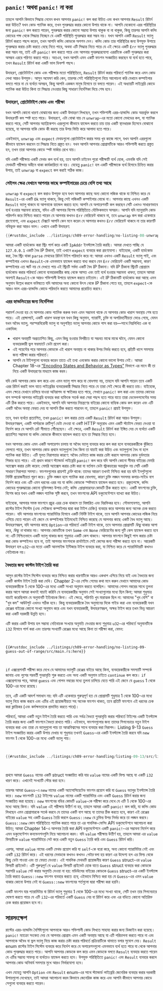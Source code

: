 ## `panic!` অথবা `panic!` না করা

তাহলে আপনি কিভাবে সিদ্ধান্ত নেবেন কখন আপনার `panic!` কল করা উচিত এবং কখন আপনার `Result` রিটার্ন করা উচিত? যখন কোড প্যানিক করে, তখন পুনরুদ্ধার করার কোনো উপায় থাকে না। আপনি যেকোনো এরর পরিস্থিতির জন্য `panic!` কল করতে পারেন, পুনরুদ্ধার করার কোনো সম্ভাব্য উপায় থাকুক বা না থাকুক, কিন্তু তারপর আপনি কলিং কোডের পক্ষ থেকে সিদ্ধান্ত নিচ্ছেন যে একটি পরিস্থিতি পুনরুদ্ধার করা সম্ভব নয়। যখন আপনি একটি `Result` ভ্যালু রিটার্ন করতে পছন্দ করেন, তখন আপনি কলিং কোডকে অপশন দেন। কলিং কোড তার পরিস্থিতির জন্য উপযুক্ত উপায়ে পুনরুদ্ধার করার চেষ্টা করতে বেছে নিতে পারে, অথবা এটি সিদ্ধান্ত নিতে পারে যে এই ক্ষেত্রে একটি `Err` ভ্যালু পুনরুদ্ধার করা সম্ভব নয়, তাই এটি `panic!` কল করতে পারে এবং আপনার পুনরুদ্ধারযোগ্য এররটিকে একটি পুনরুদ্ধার করা অসম্ভব এররে পরিণত করতে পারে। অতএব, যখন আপনি এমন একটি ফাংশন সংজ্ঞায়িত করছেন যা ব্যর্থ হতে পারে, তখন `Result` রিটার্ন করা একটি ভাল ডিফল্ট পছন্দ।

উদাহরণ, প্রোটোটাইপ কোড এবং পরীক্ষার মতো পরিস্থিতিতে, `Result` রিটার্ন করার পরিবর্তে প্যানিক করে এমন কোড লেখা আরও উপযুক্ত। আসুন অন্বেষণ করি কেন, তারপর সেই পরিস্থিতিগুলো নিয়ে আলোচনা করি যেখানে কম্পাইলার বলতে পারে না যে ব্যর্থতা অসম্ভব, কিন্তু আপনি একজন মানুষ হিসাবে তা বলতে পারেন। এই অধ্যায়টি লাইব্রেরি কোডে প্যানিক করা উচিত কিনা তা সিদ্ধান্ত নেওয়ার কিছু সাধারণ নির্দেশিকা দিয়ে শেষ হবে।

### উদাহরণ, প্রোটোটাইপ কোড এবং পরীক্ষা

যখন আপনি কোনো ধারণা বোঝানোর জন্য একটি উদাহরণ লিখছেন, তখন শক্তিশালী এরর-হ্যান্ডলিং কোড অন্তর্ভুক্ত করলে উদাহরণটি কম স্পষ্ট হতে পারে। উদাহরণে, এটা বোঝা যায় যে `unwrap`-এর মতো কোনো মেথডের কল, যা প্যানিক করতে পারে, সেটি আপনার অ্যাপ্লিকেশন এররগুলো কীভাবে হ্যান্ডেল করতে চায় তার একটি স্থানধারক হিসেবে বোঝানো হয়েছে, যা আপনার বাকি কোড কী করছে তার উপর ভিত্তি করে আলাদা হতে পারে।

একইভাবে, `unwrap` এবং `expect` মেথডগুলো প্রোটোটাইপ করার সময় খুব কাজে লাগে, যখন আপনি এররগুলো কীভাবে হ্যান্ডেল করবেন তা সিদ্ধান্ত নিতে প্রস্তুত হন। যখন আপনি আপনার প্রোগ্রামটিকে আরও শক্তিশালী করতে প্রস্তুত হন, তখন তারা আপনার কোডে স্পষ্ট মার্কার রেখে যায়।

যদি একটি পরীক্ষায় একটি মেথড কল ব্যর্থ হয়, তবে আপনি চাইবেন পুরো পরীক্ষাটি ব্যর্থ হোক, এমনকি যদি সেই মেথডটি পরীক্ষার অধীনে থাকা কার্যকারিতা না হয়। যেহেতু `panic!` হল একটি পরীক্ষাকে ব্যর্থ হিসাবে চিহ্নিত করার উপায়, তাই `unwrap` বা `expect` কল করাই সঠিক কাজ।

### সেইসব ক্ষেত্র যেখানে আপনার কাছে কম্পাইলারের চেয়ে বেশি তথ্য আছে

`unwrap` বা `expect` কল করাও উপযুক্ত হবে যখন আপনার কাছে অন্য কোনো লজিক থাকে যা নিশ্চিত করে যে `Result`-এর একটি `Ok` ভ্যালু থাকবে, কিন্তু সেই লজিকটি কম্পাইলার বোঝে না। আপনার কাছে এখনও একটি `Result` ভ্যালু থাকবে যা আপনাকে হ্যান্ডেল করতে হবে: আপনি যে অপারেশনটি কল করছেন সেটি এখনও সাধারণভাবে ব্যর্থ হওয়ার সম্ভাবনা রয়েছে, যদিও এটি আপনার বিশেষ পরিস্থিতিতে যৌক্তিকভাবে অসম্ভব। আপনি যদি ম্যানুয়ালি কোড পরিদর্শন করে নিশ্চিত করতে পারেন যে আপনার কখনও `Err` ভেরিয়েন্ট থাকবে না, তবে `unwrap` কল করা একেবারে গ্রহণযোগ্য, এবং `expect` টেক্সটে আপনি কেন মনে করেন যে আপনার কখনও `Err` ভেরিয়েন্ট থাকবে না তার কারণটি নথিভুক্ত করা আরও ভাল। এখানে একটি উদাহরণ:

```rust
{{#rustdoc_include ../listings/ch09-error-handling/no-listing-08-unwrap-that-cant-fail/src/main.rs:here}}
```

আমরা একটি হার্ডকোড করা স্ট্রিং পার্স করে একটি `IpAddr` ইনস্ট্যান্স তৈরি করছি। আমরা দেখতে পাচ্ছি যে `127.0.0.1` একটি বৈধ IP ঠিকানা, তাই এখানে `expect` ব্যবহার করা গ্রহণযোগ্য। যাইহোক, একটি হার্ডকোড করা, বৈধ স্ট্রিং থাকা `parse` মেথডের রিটার্ন টাইপ পরিবর্তন করে না: আমরা এখনও একটি `Result` ভ্যালু পাই, এবং কম্পাইলার এখনও `Result`-কে এমনভাবে হ্যান্ডেল করতে বাধ্য করবে যেন `Err` ভেরিয়েন্ট একটি সম্ভাবনা, কারণ কম্পাইলার এত স্মার্ট নয় যে দেখতে পায় এই স্ট্রিংটি সর্বদা একটি বৈধ IP ঠিকানা। যদি IP ঠিকানা স্ট্রিংটি প্রোগ্রামে হার্ডকোড করার পরিবর্তে কোনো ব্যবহারকারীর কাছ থেকে আসত এবং তাই ব্যর্থ হওয়ার সম্ভাবনা _থাকত_, তাহলে আমরা অবশ্যই `Result`-কে আরও শক্তিশালী উপায়ে হ্যান্ডেল করতে চাইতাম। এই IP ঠিকানাটি হার্ডকোড করা আছে এমন অনুমান উল্লেখ করলে ভবিষ্যতে যদি আমাদের অন্য কোনো উৎস থেকে IP ঠিকানা পেতে হয়, তাহলে `expect`-কে আরও ভাল এরর-হ্যান্ডলিং কোডে পরিবর্তন করতে আমাদের প্ররোচিত করবে।

### এরর হ্যান্ডলিংয়ের জন্য নির্দেশিকা

পরামর্শ দেওয়া হয় যে আপনার কোড প্যানিক করুক যখন এমন সম্ভাবনা থাকে যে আপনার কোড খারাপ অবস্থায় শেষ হতে পারে। এই প্রেক্ষাপটে, একটি _খারাপ অবস্থা_ হল যখন কিছু অনুমান, গ্যারান্টি, চুক্তি বা অপরিবর্তনীয়তা ভেঙে গেছে, যেমন যখন অবৈধ ভ্যালু, পরস্পরবিরোধী ভ্যালু বা অনুপস্থিত ভ্যালু আপনার কোডে পাস করা হয়—সাথে নিম্নলিখিত এক বা একাধিক:

- খারাপ অবস্থাটি অপ্রত্যাশিত কিছু, এমন কিছু হওয়ার বিপরীতে যা সম্ভবত মাঝে মাঝে ঘটবে, যেমন কোনো ব্যবহারকারী ভুল ফরম্যাটে ডেটা প্রবেশ করা।
- এই পয়েন্টের পরে আপনার কোডকে এই খারাপ অবস্থায় না থাকার উপর নির্ভর করতে হবে, প্রতিটি ধাপে সমস্যার জন্য পরীক্ষা করার পরিবর্তে।
- আপনি যে টাইপগুলো ব্যবহার করেন তাতে এই তথ্য এনকোড করার কোনো ভালো উপায় নেই। আমরা Chapter 18-এর [“Encoding States and Behavior as Types”][encoding]<!-- ignore --> বিভাগে এর মানে কী তা নিয়ে একটি উদাহরণের মাধ্যমে কাজ করব।

যদি কেউ আপনার কোড কল করে এবং এমন ভ্যালু পাস করে যা বোধগম্য নয়, তাহলে যদি আপনি পারেন তবে একটি এরর রিটার্ন করাই ভাল যাতে লাইব্রেরির ব্যবহারকারী সিদ্ধান্ত নিতে পারে যে তারা সেই ক্ষেত্রে কী করতে চায়। যাইহোক, এমন ক্ষেত্রে যেখানে চালিয়ে যাওয়া অনিরাপদ বা ক্ষতিকর হতে পারে, সেখানে `panic!` কল করা এবং তাদের কোডের বাগ সম্পর্কে আপনার লাইব্রেরি ব্যবহার করা ব্যক্তিকে সতর্ক করা সেরা পছন্দ হতে পারে যাতে তারা ডেভেলপমেন্টের সময় এটি ঠিক করতে পারে। একইভাবে, আপনি যদি আপনার নিয়ন্ত্রণের বাইরের কোনো বাহ্যিক কোড কল করেন এবং এটি একটি অবৈধ অবস্থা ফেরত দেয় যা আপনি ঠিক করতে পারবেন না, তাহলে `panic!` প্রায়ই উপযুক্ত।

তবে, যখন ব্যর্থতা প্রত্যাশিত, তখন `panic!` কল করার চেয়ে একটি `Result` রিটার্ন করা আরও উপযুক্ত। উদাহরণস্বরূপ, একটি পার্সারকে ত্রুটিপূর্ণ ডেটা দেওয়া বা একটি HTTP অনুরোধ এমন একটি স্ট্যাটাস ফেরত দেওয়া যা নির্দেশ করে যে আপনি রেট সীমাতে পৌঁছেছেন। এই ক্ষেত্রে, একটি `Result` রিটার্ন করা ইঙ্গিত দেয় যে ব্যর্থতা একটি প্রত্যাশিত সম্ভাবনা যা কলিং কোডকে কীভাবে হ্যান্ডেল করতে হবে তা সিদ্ধান্ত নিতে হবে।

যখন আপনার কোড এমন একটি অপারেশন চালায় যা অবৈধ ভ্যালু ব্যবহার করে কল করা হলে ব্যবহারকারীকে ঝুঁকিতে ফেলতে পারে, তখন আপনার কোড প্রথমে ভ্যালুগুলো বৈধ কিনা তা যাচাই করা উচিত এবং ভ্যালুগুলো বৈধ না হলে প্যানিক করা উচিত। এটি মূলত নিরাপত্তার কারণে: অবৈধ ডেটাতে কাজ করার চেষ্টা করলে আপনার কোড দুর্বলতার শিকার হতে পারে। এই প্রধান কারণে স্ট্যান্ডার্ড লাইব্রেরি `panic!` কল করে যদি আপনি কোনো সীমার বাইরের মেমরি অ্যাক্সেস করার চেষ্টা করেন: মেমরি অ্যাক্সেস করার চেষ্টা করা যা বর্তমান ডেটা স্ট্রাকচারের অন্তর্ভুক্ত নয় সেটি একটি সাধারণ নিরাপত্তা সমস্যা। ফাংশনগুলোর প্রায়শই _চুক্তি_ থাকে: তাদের আচরণ তখনই নিশ্চিত করা হয় যদি ইনপুটগুলো নির্দিষ্ট প্রয়োজনীয়তা পূরণ করে। চুক্তি লঙ্ঘন হলে প্যানিক করা বোধগম্য, কারণ চুক্তি লঙ্ঘন সবসময় কলার-সাইড বাগ নির্দেশ করে এবং এটি এমন ধরনের এরর নয় যা কলিং কোডকে স্পষ্টভাবে হ্যান্ডেল করতে হবে। প্রকৃতপক্ষে, কলিং কোডের পুনরুদ্ধারের কোনো যুক্তিসঙ্গত উপায় নেই; কলিং _প্রোগ্রামারদের_ কোডটি ঠিক করতে হবে। একটি ফাংশনের চুক্তি, বিশেষ করে যখন একটি লঙ্ঘন প্যানিক সৃষ্টি করবে, তখন ফাংশনের API ডকুমেন্টেশনে ব্যাখ্যা করা উচিত।

যাইহোক, আপনার সমস্ত ফাংশনে প্রচুর এরর চেক থাকলে তা বিস্তারিত এবং বিরক্তিকর হবে। সৌভাগ্যবশত, আপনি রাস্টের টাইপ সিস্টেম (এবং সেইজন্য কম্পাইলার দ্বারা করা টাইপ চেকিং) ব্যবহার করে আপনার জন্য অনেক চেক করতে পারেন। যদি আপনার ফাংশনের প্যারামিটার হিসাবে একটি নির্দিষ্ট টাইপ থাকে, তবে আপনি আপনার কোডের লজিক নিয়ে এগিয়ে যেতে পারেন এই জেনে যে কম্পাইলার ইতিমধ্যেই নিশ্চিত করেছে যে আপনার কাছে একটি বৈধ ভ্যালু আছে। উদাহরণস্বরূপ, যদি আপনার কাছে `Option`-এর পরিবর্তে একটি টাইপ থাকে, তবে আপনার প্রোগ্রামটি _কিছু_ থাকার আশা করে, _কিছু না_ থাকার নয়। আপনার কোডটিকে তখন `Some` এবং `None` ভেরিয়েন্টের জন্য দুটি কেস হ্যান্ডেল করতে হবে না: এটি নিশ্চিতভাবে একটি ভ্যালু থাকার জন্য শুধুমাত্র একটি কেস থাকবে। আপনার ফাংশনে কিছুই পাস করার চেষ্টা করা কোড কম্পাইলও হবে না, তাই আপনার ফাংশনকে রানটাইমে সেই কেসের জন্য পরীক্ষা করতে হবে না। আরেকটি উদাহরণ হল `u32`-এর মতো একটি আনসাইন্ড ইন্টিজার টাইপ ব্যবহার করা, যা নিশ্চিত করে যে প্যারামিটারটি কখনও নেতিবাচক নয়।

### বৈধতার জন্য কাস্টম টাইপ তৈরি করা

আসুন রাস্টের টাইপ সিস্টেম ব্যবহার করে নিশ্চিত করার ধারণাটিকে আরও একধাপ এগিয়ে নিয়ে যাই এবং বৈধতার জন্য একটি কাস্টম টাইপ তৈরি করা দেখি। Chapter 2-এর গেসিং গেমের কথা মনে করুন যেখানে আমাদের কোড ব্যবহারকারীকে 1 থেকে 100-এর মধ্যে একটি সংখ্যা অনুমান করতে বলেছিল। আমাদের গোপন নম্বরের সাথে তুলনা করার আগে আমরা কখনই যাচাই করিনি যে ব্যবহারকারীর অনুমান সেই সংখ্যাগুলোর মধ্যে ছিল কিনা; আমরা শুধুমাত্র যাচাই করেছিলাম যে অনুমানটি ইতিবাচক কিনা। এই ক্ষেত্রে, পরিণতি খুব মারাত্মক ছিল না: আমাদের "খুব বেশি" বা "খুব কম" আউটপুট এখনও সঠিক হবে। কিন্তু ব্যবহারকারীকে বৈধ অনুমানের দিকে গাইড করা এবং ব্যবহারকারী যখন রেঞ্জের বাইরের কোনো সংখ্যা অনুমান করে এবং যখন ব্যবহারকারী, উদাহরণস্বরূপ, অক্ষর টাইপ করে তখন ভিন্ন আচরণ করা একটি দরকারী উন্নতি হবে।

এটি করার একটি উপায় হল সম্ভাব্য নেতিবাচক সংখ্যার অনুমতি দেওয়ার জন্য শুধুমাত্র `u32`-এর পরিবর্তে অনুমানটিকে `i32` হিসাবে পার্স করা এবং তারপর সংখ্যাটি রেঞ্জের মধ্যে আছে কিনা তা পরীক্ষা করা, যেমন:

<Listing file-name="src/main.rs">

```rust,ignore
{{#rustdoc_include ../listings/ch09-error-handling/no-listing-09-guess-out-of-range/src/main.rs:here}}
```

</Listing>

`if` এক্সপ্রেশনটি পরীক্ষা করে দেখে যে আমাদের ভ্যালুটি রেঞ্জের বাইরে আছে কিনা, ব্যবহারকারীকে সমস্যাটি সম্পর্কে জানায় এবং লুপের পরবর্তী পুনরাবৃত্তি শুরু করতে এবং অন্য একটি অনুমান চাইতে `continue` কল করে। `if` এক্সপ্রেশনের পরে, আমরা `guess` এবং গোপন নম্বরের মধ্যে তুলনা চালিয়ে যেতে পারি এই জেনে যে `guess` 1 থেকে 100-এর মধ্যে রয়েছে।

তবে, এটি একটি আদর্শ সমাধান নয়: যদি এটি একেবারে গুরুত্বপূর্ণ হত যে প্রোগ্রামটি শুধুমাত্র 1 থেকে 100-এর মধ্যে ভ্যালু নিয়ে কাজ করবে এবং এটির এই প্রয়োজনীয়তা সহ অনেক ফাংশন থাকত, তবে প্রতিটি ফাংশনে এই ধরনের চেক করা ক্লান্তিকর (এবং কর্মক্ষমতাকে প্রভাবিত করতে পারে)।

পরিবর্তে, আমরা একটি নতুন টাইপ তৈরি করতে পারি এবং সর্বত্র বৈধতা পুনরাবৃত্তি করার পরিবর্তে টাইপের একটি ইনস্ট্যান্স তৈরি করার জন্য একটি ফাংশনে বৈধতা রাখতে পারি। এইভাবে, ফাংশনগুলোর জন্য তাদের সিগনেচারে নতুন টাইপ ব্যবহার করা এবং তারা যে ভ্যালুগুলো পায় তা আত্মবিশ্বাসের সাথে ব্যবহার করা নিরাপদ। Listing 9-13 `Guess` টাইপ সংজ্ঞায়িত করার একটি উপায় দেখায় যা শুধুমাত্র তখনই `Guess`-এর একটি ইনস্ট্যান্স তৈরি করবে যদি `new` ফাংশন 1 থেকে 100-এর মধ্যে একটি ভ্যালু পায়।

<Listing number="9-13" caption="একটি `Guess` টাইপ যা শুধুমাত্র 1 থেকে 100-এর মধ্যে ভ্যালু নিয়ে কাজ করবে">

```rust
{{#rustdoc_include ../listings/ch09-error-handling/listing-09-13/src/lib.rs}}
```

</Listing>

প্রথমে আমরা `Guess` নামের একটি struct সংজ্ঞায়িত করি যার `value` নামের একটি ফিল্ড আছে যা একটি `i32` ধারণ করে। এখানেই সংখ্যাটি স্টোর করা হবে।

তারপর আমরা `Guess`-এ `new` নামের একটি অ্যাসোসিয়েটেড ফাংশন প্রয়োগ করি যা `Guess` ভ্যালুর ইনস্ট্যান্স তৈরি করে। `new` ফাংশনটি `i32` টাইপের `value` নামের একটি প্যারামিটার এবং একটি `Guess` রিটার্ন করার জন্য সংজ্ঞায়িত করা হয়েছে। `new` ফাংশনের বডির কোডটি `value`-কে পরীক্ষা করে দেখে যে এটি 1 থেকে 100-এর মধ্যে আছে কিনা। যদি `value` এই পরীক্ষায় উত্তীর্ণ না হয়, তাহলে আমরা একটি `panic!` কল করি, যা কলিং কোড লিখছেন এমন প্রোগ্রামারকে সতর্ক করবে যে তাদের একটি বাগ আছে যা তাদের ঠিক করতে হবে, কারণ এই রেঞ্জের বাইরের `value` সহ একটি `Guess` তৈরি করলে `Guess::new` যে চুক্তির উপর নির্ভর করে তা লঙ্ঘন করবে। `Guess::new` কোন পরিস্থিতিতে প্যানিক করতে পারে তা এর পাবলিক-ফেসিং API ডকুমেন্টেশনে আলোচনা করা উচিত; আমরা Chapter 14-এ আপনার তৈরি করা API ডকুমেন্টেশনে একটি `panic!`-এর সম্ভাবনা নির্দেশ করে এমন ডকুমেন্টেশন কনভেনশনগুলি নিয়ে আলোচনা করব। যদি `value` পরীক্ষায় উত্তীর্ণ হয়, তাহলে আমরা এর `value` ফিল্ডটিকে `value` প্যারামিটারে সেট করে একটি নতুন `Guess` তৈরি করি এবং `Guess` রিটার্ন করি।

এরপর, আমরা `value` নামের একটি মেথড প্রয়োগ করি যা `self`-কে বরো করে, অন্য কোনো প্যারামিটার নেই এবং একটি `i32` রিটার্ন করে। এই ধরনের মেথডকে কখনও কখনও _গেটার_ বলা হয় কারণ এর উদ্দেশ্য হল এর ফিল্ড থেকে কিছু ডেটা পাওয়া এবং তা ফেরত দেওয়া। এই পাবলিক মেথডটি প্রয়োজনীয় কারণ `Guess` struct-এর `value` ফিল্ডটি প্রাইভেট। এটি গুরুত্বপূর্ণ যে `value` ফিল্ডটি প্রাইভেট হোক যাতে `Guess` struct ব্যবহার করা কোডকে সরাসরি `value` সেট করার অনুমতি দেওয়া না হয়: মডিউলের বাইরের কোডকে `Guess` struct-এর একটি ইনস্ট্যান্স তৈরি করতে `Guess::new` ফাংশন ব্যবহার করতে _হবে_, এইভাবে নিশ্চিত করা হয় যে `Guess`-এর এমন `value` থাকার কোনো উপায় নেই যা `Guess::new` ফাংশনের শর্তগুলো দ্বারা পরীক্ষা করা হয়নি।

একটি ফাংশন যার প্যারামিটার বা রিটার্ন ভ্যালু শুধুমাত্র 1 থেকে 100-এর মধ্যে সংখ্যা থাকে, সেটি তখন তার সিগনেচারে ঘোষণা করতে পারে যে এটি `i32`-এর পরিবর্তে একটি `Guess` নেয় বা রিটার্ন করে এবং এর বডিতে কোনো অতিরিক্ত চেক করার প্রয়োজন হবে না।

## সারসংক্ষেপ

রাস্টের এরর-হ্যান্ডলিং বৈশিষ্ট্যগুলো আপনাকে আরও শক্তিশালী কোড লিখতে সাহায্য করার জন্য ডিজাইন করা হয়েছে। `panic!` ম্যাক্রো সংকেত দেয় যে আপনার প্রোগ্রাম এমন একটি অবস্থায় আছে যা এটি পরিচালনা করতে পারে না এবং আপনাকে অবৈধ বা ভুল ভ্যালু নিয়ে কাজ করার চেষ্টা করার পরিবর্তে প্রক্রিয়াটিকে থামাতে বলার সুযোগ দেয়। `Result` enum রাস্টের টাইপ সিস্টেম ব্যবহার করে নির্দেশ করে যে অপারেশনগুলো এমনভাবে ব্যর্থ হতে পারে যা থেকে আপনার কোড পুনরুদ্ধার করতে পারে। আপনি আপনার কোডকে কল করে এমন কোডকে বলতে `Result` ব্যবহার করতে পারেন যে এটির সম্ভাব্য সাফল্য বা ব্যর্থতাও হ্যান্ডেল করতে হবে। উপযুক্ত পরিস্থিতিতে `panic!` এবং `Result` ব্যবহার করলে আপনার কোড অনিবার্য সমস্যার মুখে আরও নির্ভরযোগ্য হবে।

এখন যেহেতু আপনি `Option` এবং `Result` enum-এর সাথে স্ট্যান্ডার্ড লাইব্রেরি জেনেরিক ব্যবহার করার দরকারী উপায়গুলো দেখেছেন, তাই আমরা আলোচনা করব কিভাবে জেনেরিক কাজ করে এবং আপনি কীভাবে আপনার কোডে সেগুলো ব্যবহার করতে পারেন।

[encoding]: ch18-03-oo-design-patterns.html#encoding-states-and-behavior-as-types
